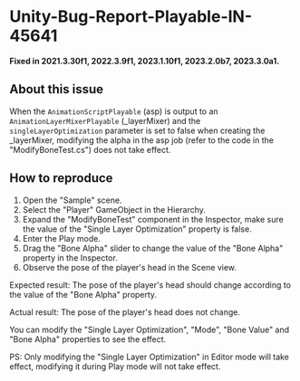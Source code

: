 # Unity-Bug-Report-Playable-IN-45641

**Fixed in 2021.3.30f1, 2022.3.9f1, 2023.1.10f1, 2023.2.0b7, 2023.3.0a1.**

## About this issue

When the `AnimationScriptPlayable` (asp) is output to an `AnimationLayerMixerPlayable` (_layerMixer) and the `singleLayerOptimization` parameter is set to false when creating the _layerMixer, modifying the alpha in the asp job (refer to the code in the "ModifyBoneTest.cs") does not take effect.

## How to reproduce

1. Open the "Sample" scene.
2. Select the "Player" GameObject in the Hierarchy.
3. Expand the "ModifyBoneTest" component in the Inspector, make sure the value of the "Single Layer Optimization" property is false.
4. Enter the Play mode.
5. Drag the "Bone Alpha" slider to change the value of the "Bone Alpha" property in the Inspector.
6. Observe the pose of the player's head in the Scene view.

Expected result: The pose of the player's head should change according to the value of the "Bone Alpha" property.

Actual result: The pose of the player's head does not change.

You can modify the "Single Layer Optimization", "Mode", "Bone Value" and "Bone Alpha" properties to see the effect.

PS: Only modifying the "Single Layer Optimization" in Editor mode will take effect, modifying it during Play mode will not take effect.
